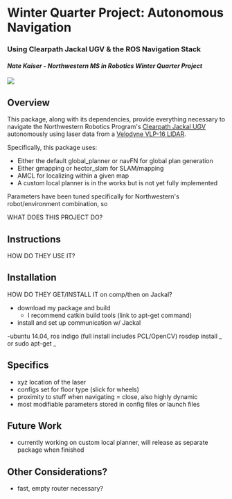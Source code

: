 Winter Quarter Project: Autonomous Navigation
==============
### Using Clearpath Jackal UGV & the ROS Navigation Stack

#### *Nate Kaiser - Northwestern MS in Robotics Winter Quarter Project*

![][1]

## Overview
This package, along with its dependencies, provide everything necessary to navigate the Northwestern Robotics Program's [Clearpath Jackal UGV][2] autonomously using laser data from a [Velodyne VLP-16 LIDAR][3].

Specifically, this package uses:
- Either the default global_planner or navFN for global plan generation
- Either gmapping or hector_slam for SLAM/mapping
- AMCL for localizing within a given map
- A custom local planner is in the works but is not yet fully implemented

Parameters have been tuned specifically for Northwestern's robot/environment combination, so

WHAT DOES THIS PROJECT DO?


## Instructions
HOW DO THEY USE IT?


## Installation
HOW DO THEY GET/INSTALL IT on comp/then on Jackal?
- download my package and build
  - I recommend catkin build tools (link to apt-get command)
- install and set up communication w/ Jackal

-ubuntu 14.04, ros indigo (full install includes PCL/OpenCV)
rosdep install _
or sudo apt-get _


## Specifics
- xyz location of the laser
- configs set for floor type (slick for wheels)
- proximity to stuff when navigating = close, also highly dynamic
- most modifiable parameters stored in config files or launch files


## Future Work
- currently working on custom local planner, will release as separate package when finished


## Other Considerations?
- fast, empty router necessary?


<!-- File Locations -->
[1]: https://github.com/njkaiser/Winter_Project/meidia/navigating_laser_only.gif
[2]: https://www.clearpathrobotics.com/jackal-small-unmanned-ground-vehicle/
[3]: http://velodynelidar.com/vlp-16.html
